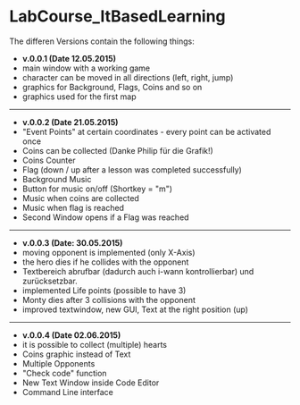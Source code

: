 # LabCourse_ItBasedLearning

The differen Versions contain the following things:

- **v.0.0.1 (Date 12.05.2015)**
- main window with a working game
- character can be moved  in all directions (left, right, jump)
- graphics for Background, Flags, Coins and so on
- graphics used for the first map

---
- **v.0.0.2 (Date 21.05.2015)**
- "Event Points" at certain coordinates - every point can be activated once 
- Coins can be collected (Danke Philip für die Grafik!)
- Coins Counter
- Flag (down / up after a lesson was completed successfully)
- Background Music
- Button for music on/off (Shortkey = "m")
- Music when coins are collected
- Music when flag is reached
- Second Window opens if a Flag was reached 

---
- **v.0.0.3 (Date: 30.05.2015)**
- moving opponent is implemented (only X-Axis)
- the hero dies if he collides with the opponent
- Textbereich abrufbar (dadurch auch i-wann kontrollierbar) und zurücksetzbar.
- implemented Life points (possible to have 3)
- Monty dies after 3 collisions with the opponent 
- improved textwindow, new GUI, Text at the right position (up)

---
- **v.0.0.4 (Date 02.06.2015)**
- it is possible to collect (multiple) hearts
- Coins graphic instead of Text
- Multiple Opponents
- "Check code" function
- New Text Window inside Code Editor
- Command Line interface

